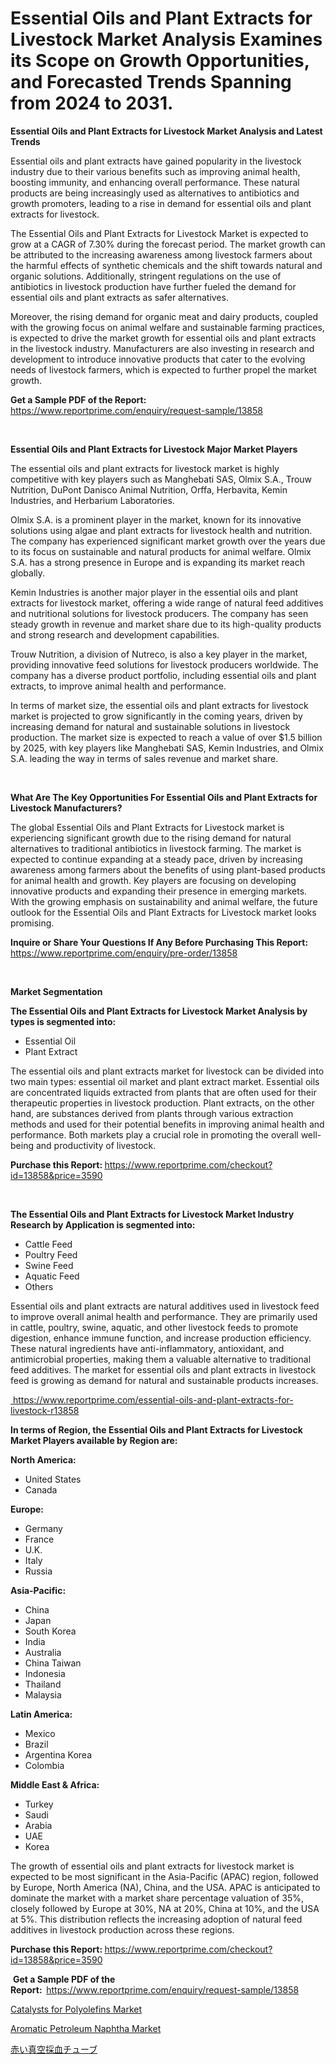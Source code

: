<p><h1>Essential Oils and Plant Extracts for Livestock Market Analysis Examines its Scope on Growth Opportunities, and Forecasted Trends Spanning from 2024 to 2031.</h1></p><p><strong>Essential Oils and Plant Extracts for Livestock Market Analysis and Latest Trends</strong></p>
<p><p>Essential oils and plant extracts have gained popularity in the livestock industry due to their various benefits such as improving animal health, boosting immunity, and enhancing overall performance. These natural products are being increasingly used as alternatives to antibiotics and growth promoters, leading to a rise in demand for essential oils and plant extracts for livestock.</p><p>The Essential Oils and Plant Extracts for Livestock Market is expected to grow at a CAGR of 7.30% during the forecast period. The market growth can be attributed to the increasing awareness among livestock farmers about the harmful effects of synthetic chemicals and the shift towards natural and organic solutions. Additionally, stringent regulations on the use of antibiotics in livestock production have further fueled the demand for essential oils and plant extracts as safer alternatives.</p><p>Moreover, the rising demand for organic meat and dairy products, coupled with the growing focus on animal welfare and sustainable farming practices, is expected to drive the market growth for essential oils and plant extracts in the livestock industry. Manufacturers are also investing in research and development to introduce innovative products that cater to the evolving needs of livestock farmers, which is expected to further propel the market growth.</p></p>
<p><strong>Get a Sample PDF of the Report:&nbsp;</strong> <a href="https://www.reportprime.com/enquiry/request-sample/13858">https://www.reportprime.com/enquiry/request-sample/13858</a></p>
<p>&nbsp;</p>
<p><strong>Essential Oils and Plant Extracts for Livestock Major Market Players</strong></p>
<p><p>The essential oils and plant extracts for livestock market is highly competitive with key players such as Manghebati SAS, Olmix S.A., Trouw Nutrition, DuPont Danisco Animal Nutrition, Orffa, Herbavita, Kemin Industries, and Herbarium Laboratories.</p><p>Olmix S.A. is a prominent player in the market, known for its innovative solutions using algae and plant extracts for livestock health and nutrition. The company has experienced significant market growth over the years due to its focus on sustainable and natural products for animal welfare. Olmix S.A. has a strong presence in Europe and is expanding its market reach globally.</p><p>Kemin Industries is another major player in the essential oils and plant extracts for livestock market, offering a wide range of natural feed additives and nutritional solutions for livestock producers. The company has seen steady growth in revenue and market share due to its high-quality products and strong research and development capabilities.</p><p>Trouw Nutrition, a division of Nutreco, is also a key player in the market, providing innovative feed solutions for livestock producers worldwide. The company has a diverse product portfolio, including essential oils and plant extracts, to improve animal health and performance.</p><p>In terms of market size, the essential oils and plant extracts for livestock market is projected to grow significantly in the coming years, driven by increasing demand for natural and sustainable solutions in livestock production. The market size is expected to reach a value of over $1.5 billion by 2025, with key players like Manghebati SAS, Kemin Industries, and Olmix S.A. leading the way in terms of sales revenue and market share.</p></p>
<p>&nbsp;</p>
<p><strong>What Are The Key Opportunities For Essential Oils and Plant Extracts for Livestock Manufacturers?</strong></p>
<p><p>The global Essential Oils and Plant Extracts for Livestock market is experiencing significant growth due to the rising demand for natural alternatives to traditional antibiotics in livestock farming. The market is expected to continue expanding at a steady pace, driven by increasing awareness among farmers about the benefits of using plant-based products for animal health and growth. Key players are focusing on developing innovative products and expanding their presence in emerging markets. With the growing emphasis on sustainability and animal welfare, the future outlook for the Essential Oils and Plant Extracts for Livestock market looks promising.</p></p>
<p><strong>Inquire or Share Your Questions If Any Before Purchasing This Report:</strong> <a href="https://www.reportprime.com/enquiry/pre-order/13858">https://www.reportprime.com/enquiry/pre-order/13858</a></p>
<p>&nbsp;</p>
<p><strong>Market Segmentation</strong></p>
<p><strong>The Essential Oils and Plant Extracts for Livestock Market Analysis by types is segmented into:</strong></p>
<p><ul><li>Essential Oil</li><li>Plant Extract</li></ul></p>
<p><p>The essential oils and plant extracts market for livestock can be divided into two main types: essential oil market and plant extract market. Essential oils are concentrated liquids extracted from plants that are often used for their therapeutic properties in livestock production. Plant extracts, on the other hand, are substances derived from plants through various extraction methods and used for their potential benefits in improving animal health and performance. Both markets play a crucial role in promoting the overall well-being and productivity of livestock.</p></p>
<p><strong>Purchase this Report:&nbsp;</strong><a href="https://www.reportprime.com/checkout?id=13858&price=3590">https://www.reportprime.com/checkout?id=13858&price=3590</a></p>
<p>&nbsp;</p>
<p><strong>The Essential Oils and Plant Extracts for Livestock Market Industry Research by Application is segmented into:</strong></p>
<p><ul><li>Cattle Feed</li><li>Poultry Feed</li><li>Swine Feed</li><li>Aquatic Feed</li><li>Others</li></ul></p>
<p><p>Essential oils and plant extracts are natural additives used in livestock feed to improve overall animal health and performance. They are primarily used in cattle, poultry, swine, aquatic, and other livestock feeds to promote digestion, enhance immune function, and increase production efficiency. These natural ingredients have anti-inflammatory, antioxidant, and antimicrobial properties, making them a valuable alternative to traditional feed additives. The market for essential oils and plant extracts in livestock feed is growing as demand for natural and sustainable products increases.</p></p>
<p><a href="https://www.reportprime.com/essential-oils-and-plant-extracts-for-livestock-r13858">&nbsp;https://www.reportprime.com/essential-oils-and-plant-extracts-for-livestock-r13858</a></p>
<p><strong>In terms of Region, the Essential Oils and Plant Extracts for Livestock Market Players available by Region are:</strong></p>
<p>
    <p> <strong> North America: </strong>
        <ul>
            <li>United States</li>
            <li>Canada</li>
        </ul>
        </p> 
    <p> <strong> Europe: </strong>
        <ul>
            <li>Germany</li>
            <li>France</li>
            <li>U.K.</li>
            <li>Italy</li>
            <li>Russia</li>
        </ul>
        </p> 
    <p> <strong> Asia-Pacific: </strong>
        <ul>
            <li>China</li>
            <li>Japan</li>
            <li>South Korea</li>
            <li>India</li>
            <li>Australia</li>
            <li>China Taiwan</li>
            <li>Indonesia</li>
            <li>Thailand</li>
            <li>Malaysia</li>
        </ul>
        </p> 
    <p> <strong> Latin America: </strong>
        <ul>
            <li>Mexico</li>
            <li>Brazil</li>
            <li>Argentina Korea</li>
            <li>Colombia</li>
        </ul>
        </p> 
    <p> <strong> Middle East & Africa: </strong>
        <ul>
            <li>Turkey</li>
            <li>Saudi</li>
            <li>Arabia</li>
            <li>UAE</li>
            <li>Korea</li>
        </ul>
    </p>
    </p>
<p><p>The growth of essential oils and plant extracts for livestock market is expected to be most significant in the Asia-Pacific (APAC) region, followed by Europe, North America (NA), China, and the USA. APAC is anticipated to dominate the market with a market share percentage valuation of 35%, closely followed by Europe at 30%, NA at 20%, China at 10%, and the USA at 5%. This distribution reflects the increasing adoption of natural feed additives in livestock production across these regions.</p></p>
<p><strong>Purchase this Report: </strong><a href="https://www.reportprime.com/checkout?id=13858&price=3590">https://www.reportprime.com/checkout?id=13858&price=3590</a></p>
<p>&nbsp;<strong>Get a Sample PDF of the Report:&nbsp;&nbsp;</strong><a href="https://www.reportprime.com/enquiry/request-sample/13858">https://www.reportprime.com/enquiry/request-sample/13858</a></p>
<p><strong></strong></p>
<p><p><a href="https://view.publitas.com/reportprime-1/insights-into-catalysts-for-polyolefins-market-share-and-competitive-landscape-for-period-from-2024-to-2031/">Catalysts for Polyolefins Market</a></p><p><a href="https://view.publitas.com/reportprime-1/aromatic-petroleum-naphtha-market-size-share-trends-analysis-report-by-product-heavy-naphtha-light-naphtha-and-segment-forecasts-2024-2031/">Aromatic Petroleum Naphtha Market</a></p><p><a href="https://github.com/mohamedbakry57/Market-Research-Report-List-4/blob/main/5488744109542.md">赤い真空採血チューブ</a></p></p>